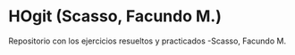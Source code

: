 # HOgit (Scasso, Facundo M.)
Repositorio con los ejercicios resueltos y practicados
-Scasso, Facundo M.
